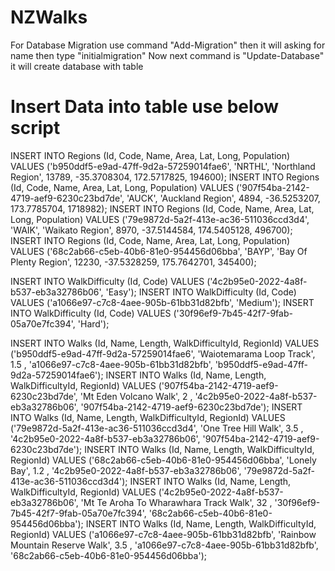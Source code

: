 # NZWalks

For Database Migration use command "Add-Migration"
then it will asking for name then type "initialmigration"
Now next command is "Update-Database"
it will create database with table

Insert Data into table use below script
=======================================

INSERT INTO Regions (Id, Code, Name, Area, Lat, Long, Population) 
VALUES ('b950ddf5-e9ad-47ff-9d2a-57259014fae6', 'NRTHL', 'Northland Region', 13789, -35.3708304, 172.5717825, 194600);
INSERT INTO Regions (Id, Code, Name, Area, Lat, Long, Population) 
VALUES ('907f54ba-2142-4719-aef9-6230c23bd7de', 'AUCK', 'Auckland Region', 4894, -36.5253207, 173.7785704, 1718982);
INSERT INTO Regions (Id, Code, Name, Area, Lat, Long, Population) 
VALUES ('79e9872d-5a2f-413e-ac36-511036ccd3d4', 'WAIK', 'Waikato Region', 8970, -37.5144584, 174.5405128, 496700);
INSERT INTO Regions (Id, Code, Name, Area, Lat, Long, Population) 
VALUES ('68c2ab66-c5eb-40b6-81e0-954456d06bba', 'BAYP', 'Bay Of Plenty Region', 12230, -37.5328259, 175.7642701, 345400);



INSERT INTO WalkDifficulty (Id, Code)
VALUES ('4c2b95e0-2022-4a8f-b537-eb3a32786b06', 'Easy');
INSERT INTO WalkDifficulty (Id, Code)
VALUES ('a1066e97-c7c8-4aee-905b-61bb31d82bfb', 'Medium');
INSERT INTO WalkDifficulty (Id, Code)
VALUES ('30f96ef9-7b45-42f7-9fab-05a70e7fc394', 'Hard');



INSERT INTO Walks (Id, Name, Length, WalkDifficultyId, RegionId)
VALUES ('b950ddf5-e9ad-47ff-9d2a-57259014fae6', 'Waiotemarama Loop Track', 1.5 , 'a1066e97-c7c8-4aee-905b-61bb31d82bfb', 'b950ddf5-e9ad-47ff-9d2a-57259014fae6');
INSERT INTO Walks (Id, Name, Length, WalkDifficultyId, RegionId)
VALUES ('907f54ba-2142-4719-aef9-6230c23bd7de', 'Mt Eden Volcano Walk', 2 , '4c2b95e0-2022-4a8f-b537-eb3a32786b06', '907f54ba-2142-4719-aef9-6230c23bd7de');
INSERT INTO Walks (Id, Name, Length, WalkDifficultyId, RegionId)
VALUES ('79e9872d-5a2f-413e-ac36-511036ccd3d4', 'One Tree Hill Walk', 3.5 , '4c2b95e0-2022-4a8f-b537-eb3a32786b06', '907f54ba-2142-4719-aef9-6230c23bd7de');
INSERT INTO Walks (Id, Name, Length, WalkDifficultyId, RegionId)
VALUES ('68c2ab66-c5eb-40b6-81e0-954456d06bba', 'Lonely Bay', 1.2 , '4c2b95e0-2022-4a8f-b537-eb3a32786b06', '79e9872d-5a2f-413e-ac36-511036ccd3d4');
INSERT INTO Walks (Id, Name, Length, WalkDifficultyId, RegionId)
VALUES ('4c2b95e0-2022-4a8f-b537-eb3a32786b06', 'Mt Te Aroha To Wharawhara Track Walk', 32 , '30f96ef9-7b45-42f7-9fab-05a70e7fc394', '68c2ab66-c5eb-40b6-81e0-954456d06bba');
INSERT INTO Walks (Id, Name, Length, WalkDifficultyId, RegionId)
VALUES ('a1066e97-c7c8-4aee-905b-61bb31d82bfb', 'Rainbow Mountain Reserve Walk', 3.5 , 'a1066e97-c7c8-4aee-905b-61bb31d82bfb', '68c2ab66-c5eb-40b6-81e0-954456d06bba');
